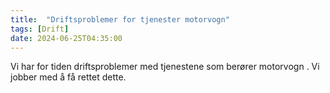 ```yaml
---
title:  "Driftsproblemer for tjenester motorvogn"
tags: [Drift]
date: 2024-06-25T04:35:00
---
```

 Vi har for tiden driftsproblemer med tjenestene som berører motorvogn . Vi jobber med å få rettet dette.
 
